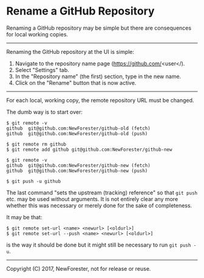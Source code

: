 <!-- github-trials by NewForester:  a series of notes on trials of GitHub and git features -->

# Rename a GitHub Repository

Renaming a GitHub repository may be simple but there are consequences for local working copies.

---

Renaming the GitHub repository at the UI is simple:

 1. Navigate to the repository name page (https://github.com/<user</<repository>).
 1. Select "Settings" tab.
 1. In the "Repository name" (the first) section, type in the new name.
 1. Click on the "Rename" button that is now active.

---

For each local, working copy, the remote repository URL must be changed.

The dumb way is to start over:

    $ git remote -v
    github  git@github.com:NewForester/github-old (fetch)
    github  git@github.com:NewForester/github-old (push)

    $ git remote rm github
    $ git remote add github git@github.com:NewForester/github-new

    $ git remote -v
    github  git@github.com:NewForester/github-new (fetch)
    github  git@github.com:NewForester/github-new (push)

    $ git push -u github

The last command "sets the upstream (tracking) reference" so that `git push` etc. may be used without arguments.
It is not entirely clear any more whether this was necessary or merely done for the sake of completeness.

It may be that:

    $ git remote set-url <name> <newurl> [<oldurl>]
    $ git remote set-url --push <name> <newurl> [<oldurl>]

is the way it should be done but it might still be necessary to run `git push -u`.

---

Copyright (C) 2017, NewForester, not for release or reuse.

<!-- EOF -->
